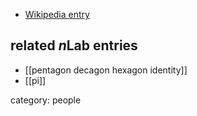 
* [Wikipedia entry](https://en.wikipedia.org/wiki/Archimedes)

## related $n$Lab entries

* [[pentagon decagon hexagon identity]]
* [[pi]]

category: people

